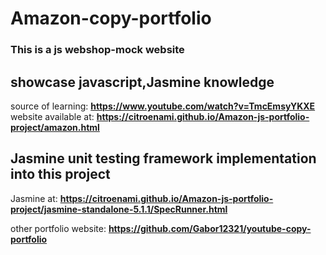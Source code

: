  
# Amazon-copy-portfolio  
### This is a js webshop-mock website   
## showcase javascript,Jasmine knowledge    

source of learning: **https://www.youtube.com/watch?v=TmcEmsyYKXE**  
website available at: **https://citroenami.github.io/Amazon-js-portfolio-project/amazon.html**   

## Jasmine unit testing framework implementation into this project  

Jasmine at: **https://citroenami.github.io/Amazon-js-portfolio-project/jasmine-standalone-5.1.1/SpecRunner.html**  

other portfolio website: **https://github.com/Gabor12321/youtube-copy-portfolio**
